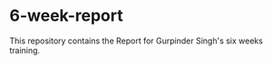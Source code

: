 6-week-report
=============

This repository contains the Report for Gurpinder Singh's six weeks training.
